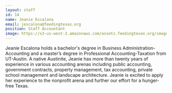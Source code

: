 ```yaml
---
layout: staff
id: 14
name: Jeanie Escalona
email: jescalona@feedingtexas.org
position: Staff Accountant
image: https://s3-us-west-2.amazonaws.com/assets.feedingtexas.org/images/staff/jeanie-escalona.JPG
---
```

Jeanie Escalona holds a bachelor's degree in Business Administration-Accounting and a master’s degree in Professional Accounting-Taxation from UT-Austin. A native Austinite, Jeanie has more than twenty years of experience in various accounting arenas including public accounting, government contracts, property management, tax accounting, private school management and landscape architecture. Jeanie is excited to apply her experience to the nonprofit arena and further our effort for a hunger-free Texas. 

